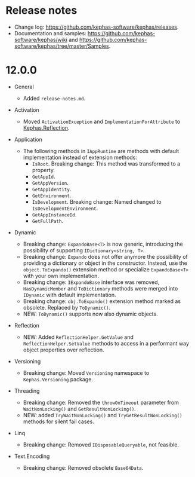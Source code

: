 ﻿# Release notes

* Change log: https://github.com/kephas-software/kephas/releases.
* Documentation and samples: https://github.com/kephas-software/kephas/wiki and https://github.com/kephas-software/kephas/tree/master/Samples.

# 12.0.0

* General
  * Added ```release-notes.md```.

* Activation
  * Moved ```ActivationException``` and ```ImplementationForAttribute``` to [Kephas.Reflection](https://www.nuget.org/packages/Kephas.Reflection).

* Application 
  * The following methods in ```IAppRuntime``` are methods with default implementation instead of extension methods:
    * ```IsRoot```. Breaking change: This method was transformed to a property.
    * ```GetAppId```.
    * ```GetAppVersion```.
    * ```GetAppIdentity```.
    * ```GetEnvironment```.
    * ```IsDevelopment```. Breaking change: Named changed to ```IsDevelopmentEnvironment```.
    * ```GetAppInstanceId```.
    * ```GetFullPath```.

* Dynamic
  * Breaking change: ```ExpandoBase<T>``` is now generic, introducing the possibility of supporting ```IDictionary<string, T>```.
  * Breaking change: ```Expando``` does not offer anymore the possibility of providing a dictionary or object in the constructor. Instead, use the ```object.ToExpando()``` extension method or specialize ```ExpandoBase<T>``` with your own implementation.
  * Breaking change: ```IExpandoBase``` interface was removed, ```HasDynamicMember``` and ```ToDictionary``` methods were merged into ```IDynamic``` with default implementation.
  * Breaking change: ```obj.ToExpando()``` extension method marked as obsolete. Replaced by ```ToDynamic()```.
  * NEW: ``ToDynamic()`` supports now also dynamic objects.

* Reflection
  * NEW: Added ```ReflectionHelper.GetValue``` and ```ReflectionHelper.SetValue``` methods to access in a performant way object properties over reflection.

* Versioning
  * Breaking change: Moved ```Versioning``` namespace to ```Kephas.Versioning``` package.

* Threading
  * Breaking change: Removed the ```throwOnTimeout``` parameter from ```WaitNonLocking()``` and ```GetResultNonLocking()```.
  * NEW: added ```TryWaitNonLocking()``` and ```TryGetResultNonLocking()``` methods for silent fail cases.

* Linq
  * Breaking change: Removed ```IDisposableQueryable```, not feasible.

* Text.Encoding
  * Breaking change: Removed obsolete ```Base64Data```.
